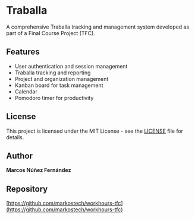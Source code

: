 # Traballa

A comprehensive Traballa tracking and management system developed as part of a Final Course Project (TFC).

## Features

- User authentication and session management
- Traballa tracking and reporting
- Project and organization management
- Kanban board for task management
- Calendar
- Pomodoro timer for productivity

## License

This project is licensed under the MIT License - see the [LICENSE](LICENSE) file for details.

## Author

**Marcos Núñez Fernández**

## Repository

[https://github.com/markostech/workhours-tfc](https://github.com/markostech/workhours-tfc)
